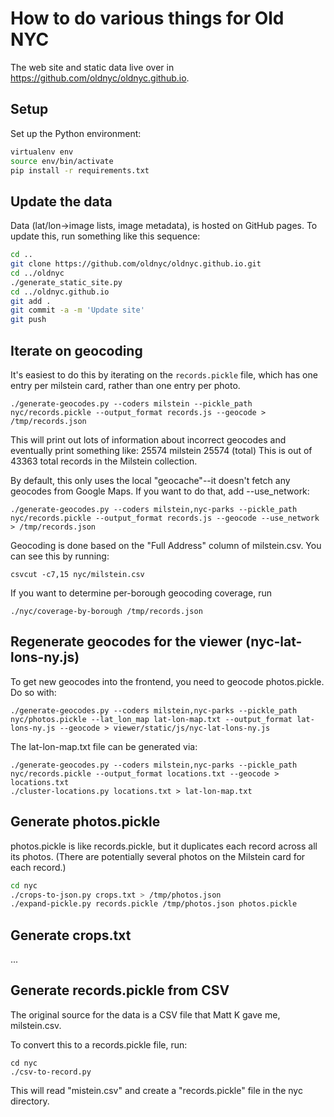 # How to do various things for Old NYC

The web site and static data live over in https://github.com/oldnyc/oldnyc.github.io.

## Setup

Set up the Python environment:

```bash
virtualenv env
source env/bin/activate
pip install -r requirements.txt
```

## Update the data

Data (lat/lon→image lists, image metadata), is hosted on GitHub pages. To
update this, run something like this sequence:

```bash
cd ..
git clone https://github.com/oldnyc/oldnyc.github.io.git
cd ../oldnyc
./generate_static_site.py
cd ../oldnyc.github.io
git add .
git commit -a -m 'Update site'
git push
```

## Iterate on geocoding

It's easiest to do this by iterating on the `records.pickle` file, which has one
entry per milstein card, rather than one entry per photo.

    ./generate-geocodes.py --coders milstein --pickle_path nyc/records.pickle --output_format records.js --geocode > /tmp/records.json

This will print out lots of information about incorrect geocodes and eventually print something like:
25574 milstein
25574 (total)
This is out of 43363 total records in the Milstein collection.

By default, this only uses the local "geocache"--it doesn't fetch any geocodes
from Google Maps. If you want to do that, add --use_network:

    ./generate-geocodes.py --coders milstein,nyc-parks --pickle_path nyc/records.pickle --output_format records.js --geocode --use_network > /tmp/records.json

Geocoding is done based on the "Full Address" column of milstein.csv. You can see this by running:

    csvcut -c7,15 nyc/milstein.csv

If you want to determine per-borough geocoding coverage, run

    ./nyc/coverage-by-borough /tmp/records.json

## Regenerate geocodes for the viewer (nyc-lat-lons-ny.js)

To get new geocodes into the frontend, you need to geocode photos.pickle. Do so
with:

    ./generate-geocodes.py --coders milstein,nyc-parks --pickle_path nyc/photos.pickle --lat_lon_map lat-lon-map.txt --output_format lat-lons-ny.js --geocode > viewer/static/js/nyc-lat-lons-ny.js

The lat-lon-map.txt file can be generated via:

    ./generate-geocodes.py --coders milstein,nyc-parks --pickle_path nyc/records.pickle --output_format locations.txt --geocode > locations.txt
    ./cluster-locations.py locations.txt > lat-lon-map.txt

## Generate photos.pickle

photos.pickle is like records.pickle, but it duplicates each record across all its photos.
(There are potentially several photos on the Milstein card for each record.)

```bash
cd nyc
./crops-to-json.py crops.txt > /tmp/photos.json
./expand-pickle.py records.pickle /tmp/photos.json photos.pickle
```

## Generate crops.txt

...

## Generate records.pickle from CSV

The original source for the data is a CSV file that Matt K gave me, milstein.csv.

To convert this to a records.pickle file, run:

    cd nyc
    ./csv-to-record.py

This will read "mistein.csv" and create a "records.pickle" file in the nyc directory.
